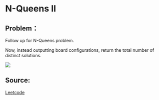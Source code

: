 # N-Queens II

## Problem：

<div class="question-content">
 <p>
 </p>
 <p>
  Follow up for N-Queens problem.
 </p>
 <p>
  Now, instead outputting board configurations, return the total number of distinct solutions.
 </p>
 <p>
  <img src="http://www.leetcode.com/wp-content/uploads/2012/03/8-queens.png"/>
 </p>
</div>


## Source:
[Leetcode](https://leetcode.com/problems/n-queens-ii/)
